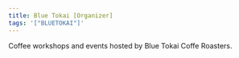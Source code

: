```yaml
---
title: Blue Tokai [Organizer]
tags: '["BLUETOKAI"]'
--- 
```

Coffee workshops and events hosted by Blue Tokai Coffe Roasters. 
 
